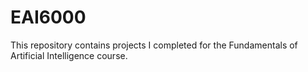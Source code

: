# EAI6000
This repository contains projects I completed for the Fundamentals of Artificial Intelligence course.
